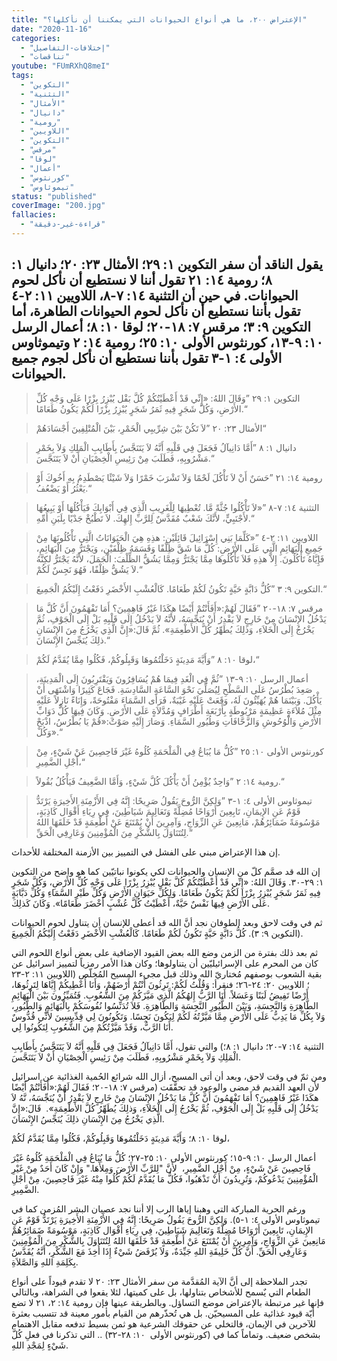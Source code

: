 ```yaml
---
title: "الإعتراض ٢٠٠، ما هي أنواع الحيوانات التي يمكننا أن نأكلها؟"
date: "2020-11-16"
categories:
  - "إختلافات-التفاصيل"
  - "تناقضات"
youtube: "FUmRXhQ8meI"
tags:
  - "التكوين"
  - "التثنية"
  - "الأمثال"
  - "دانيال"
  - "رومية"
  - "اللاويين"
  - "التكوين"
  - "مرقس"
  - "لوقا"
  - "أعمال"
  - "كورنثوس"
  - "تيموثاوس"
status: "published"
coverImage: "200.jpg"
fallacies:
  - "قراءة-غير-دقيقة"
---
```


## **يقول الناقد أن سفر التكوين ١: ٢٩؛ الأمثال ٢٣: ٢٠؛ دانيال ١: ٨؛ رومية ١٤: ٢١ تقول أننا لا نستطيع أن نأكل لحوم الحيوانات. في حين أن التثنية ١٤: ٧-٨، اللاويين ١١: ٢-٤ تقول بأننا نستطيع أن نأكل لحوم الحيوانات الطاهرة، أما التكوين ٩: ٣؛ مرقس ٧: ١٨-٢٠؛ لوقا ١٠: ٨؛ أعمال الرسل ١٠: ٩-١٣، كورنثوس الأولى ١٠: ٢٥؛ رومية ١٤: ٢ وتيموثاوس الأولى ٤: ١-٣ تقول بأننا نستطيع أن نأكل لجوم جميع الحيوانات.**

> التكوين ١: ٢٩ ”وَقَالَ اللهُ: «إِنِّي قَدْ أَعْطَيْتُكُمْ كُلَّ بَقْل يُبْزِرُ بِزْرًا عَلَى وَجْهِ كُلِّ الأَرْضِ، وَكُلَّ شَجَرٍ فِيهِ ثَمَرُ شَجَرٍ يُبْزِرُ بِزْرًا لَكُمْ يَكُونُ طَعَامًا.“

> الأمثال ٢٣: ٢٠ ”لاَ تَكُنْ بَيْنَ شِرِّيبِي الْخَمْرِ، بَيْنَ الْمُتْلِفِينَ أَجْسَادَهُمْ“

> دانيال ١: ٨ ”أَمَّا دَانِيآلُ فَجَعَلَ فِي قَلْبِهِ أَنَّهُ لاَ يَتَنَجَّسُ بِأَطَايِبِ الْمَلِكِ وَلاَ بِخَمْرِ مَشْرُوبِهِ، فَطَلَبَ مِنْ رَئِيسِ الْخِصْيَانِ أَنْ لاَ يَتَنَجَّسَ.“

> رومية ١٤: ٢١ ”حَسَنٌ أَنْ لاَ تَأْكُلَ لَحْمًا وَلاَ تَشْرَبَ خَمْرًا وَلاَ شَيْئًا يَصْطَدِمُ بِهِ أَخُوكَ أَوْ يَعْثُرُ أَوْ يَضْعُفُ.“

> التثنية ١٤: ٧-٨ ”«لاَ تَأْكُلُوا جُثَّةً مَّا. تُعْطِيهَا لِلْغَرِيبِ الَّذِي فِي أَبْوَابِكَ فَيَأْكُلُهَا أَوْ يَبِيعُهَا لأَجْنَبِيٍّ، لأَنَّكَ شَعْبٌ مُقَدَّسٌ لِلرَّبِّ إِلهِكَ. لاَ تَطْبُخْ جَدْيًا بِلَبَنِ أُمِّهِ.“

> اللاويين ١١: ٢-٤ ”«كَلِّمَا بَنِي إِسْرَائِيلَ قَائِلَيْنِ: هذِهِ هِيَ الْحَيَوَانَاتُ الَّتِي تَأْكُلُونَهَا مِنْ جَمِيعِ الْبَهَائِمِ الَّتِي عَلَى الأَرْضِ: كُلُّ مَا شَقَّ ظِلْفًا وَقَسَمَهُ ظِلْفَيْنِ، وَيَجْتَرُّ مِنَ الْبَهَائِمِ، فَإِيَّاهُ تَأْكُلُونَ. إِلاَّ هذِهِ فَلاَ تَأْكُلُوهَا مِمَّا يَجْتَرُّ وَمِمَّا يَشُقُّ الظِّلْفَ: الْجَمَلَ، لأَنَّهُ يَجْتَرُّ لكِنَّهُ لاَ يَشُقُّ ظِلْفًا، فَهُوَ نَجِسٌ لَكُمْ.“

> التكوين ٩: ٣ ”كُلُّ دَابَّةٍ حَيَّةٍ تَكُونُ لَكُمْ طَعَامًا. كَالْعُشْبِ الأَخْضَرِ دَفَعْتُ إِلَيْكُمُ الْجَمِيعَ.“

> مرقس ٧: ١٨-٢٠ ”فَقَالَ لَهُمْ:«أَفَأَنْتُمْ أَيْضًا هكَذَا غَيْرُ فَاهِمِينَ؟ أَمَا تَفْهَمُونَ أَنَّ كُلَّ مَا يَدْخُلُ الإِنْسَانَ مِنْ خَارِجٍ لاَ يَقْدِرُ أَنْ يُنَجِّسَهُ، لأَنَّهُ لاَ يَدْخُلُ إِلَى قَلْبِهِ بَلْ إِلَى الْجَوْفِ، ثُمَّ يَخْرُجُ إِلَى الْخَلاَءِ، وَذلِكَ يُطَهِّرُ كُلَّ الأَطْعِمَةِ». ثُمَّ قَالَ:«إِنَّ الَّذِي يَخْرُجُ مِنَ الإِنْسَانِ ذلِكَ يُنَجِّسُ الإِنْسَانَ.“

> لوقا ١٠: ٨ ”وَأَيَّةَ مَدِينَةٍ دَخَلْتُمُوهَا وَقَبِلُوكُمْ، فَكُلُوا مِمَّا يُقَدَّمُ لَكُمْ،“

> أعمال الرسل ١٠: ٩-١٣ ”ثُمَّ فِي الْغَدِ فِيمَا هُمْ يُسَافِرُونَ وَيَقْتَرِبُونَ إِلَى الْمَدِينَةِ، صَعِدَ بُطْرُسُ عَلَى السَّطْحِ لِيُصَلِّيَ نَحْوَ السَّاعَةِ السَّادِسَةِ. فَجَاعَ كَثِيرًا وَاشْتَهَى أَنْ يَأْكُلَ. وَبَيْنَمَا هُمْ يُهَيِّئُونَ لَهُ، وَقَعَتْ عَلَيْهِ غَيْبَةٌ، فَرَأَى السَّمَاءَ مَفْتُوحَةً، وَإِنَاءً نَازِلاً عَلَيْهِ مِثْلَ مُلاَءَةٍ عَظِيمَةٍ مَرْبُوطَةٍ بِأَرْبَعَةِ أَطْرَافٍ وَمُدَّلاَةٍ عَلَى الأَرْضِ. وَكَانَ فِيهَا كُلُّ دَوَابِّ الأَرْضِ وَالْوُحُوشِ وَالزَّحَّافَاتِ وَطُيُورِ السَّمَاءِ. وَصَارَ إِلَيْهِ صَوْتٌ:«قُمْ يَا بُطْرُسُ، اذْبَحْ وَكُلْ».“

> كورنثوس الأولى ١٠: ٢٥ ”كُلُّ مَا يُبَاعُ فِي الْمَلْحَمَةِ كُلُوهُ غَيْرَ فَاحِصِينَ عَنْ شَيْءٍ، مِنْ أَجْلِ الضَّمِيرِ،“

> رومية ١٤: ٢ ”وَاحِدٌ يُؤْمِنُ أَنْ يَأْكُلَ كُلَّ شَيْءٍ، وَأَمَّا الضَّعِيفُ فَيَأْكُلُ بُقُولاً.“

> تيموثاوس الأولى ٤: ١-٣ ”وَلكِنَّ الرُّوحَ يَقُولُ صَرِيحًا: إِنَّهُ فِي الأَزْمِنَةِ الأَخِيرَةِ يَرْتَدُّ قَوْمٌ عَنِ الإِيمَانِ، تَابِعِينَ أَرْوَاحًا مُضِلَّةً وَتَعَالِيمَ شَيَاطِينَ، فِي رِيَاءِ أَقْوَال كَاذِبَةٍ، مَوْسُومَةً ضَمَائِرُهُمْ، مَانِعِينَ عَنِ الزِّوَاجِ، وَآمِرِينَ أَنْ يُمْتَنَعَ عَنْ أَطْعِمَةٍ قَدْ خَلَقَهَا اللهُ لِتُتَنَاوَلَ بِالشُّكْرِ مِنَ الْمُؤْمِنِينَ وَعَارِفِي الْحَقِّ.“

إن هذا الإعتراض مبني على الفشل في التمييز بين الأزمنة المختلفة للأحداث.

إن الله قد صمَّم كلّ من الإنسان والحيوانات لكي يكونوا نباتيّين كما هو واضح من التكوين ١: ٢٩-٣٠. وَقَالَ اللهُ: «إِنِّي قَدْ أَعْطَيْتُكُمْ كُلَّ بَقْل يُبْزِرُ بِزْرًا عَلَى وَجْهِ كُلِّ الأَرْضِ، وَكُلَّ شَجَرٍ فِيهِ ثَمَرُ شَجَرٍ يُبْزِرُ بِزْرًا لَكُمْ يَكُونُ طَعَامًا. وَلِكُلِّ حَيَوَانِ الأَرْضِ وَكُلِّ طَيْرِ السَّمَاءِ وَكُلِّ دَبَّابَةٍ عَلَى الأَرْضِ فِيهَا نَفْسٌ حَيَّةٌ، أَعْطَيْتُ كُلَّ عُشْبٍ أَخْضَرَ طَعَامًا». وَكَانَ كَذلِكَ.

ثم في وقت لاحق وبعد الطوفان نجد أنَّ الله قد أعطى للإنسان أن يتناول لحوم الحيوانات (التكوين ٩: ٣). كُلُّ دَابَّةٍ حَيَّةٍ تَكُونُ لَكُمْ طَعَامًا. كَالْعُشْبِ الأَخْضَرِ دَفَعْتُ إِلَيْكُمُ الْجَمِيعَ.

ثم بعد ذلك بفترة من الزمن وضع الله بعض القيود الإضافية على بعض أنواع اللحوم التي كان من المحرم على الإسرائيليّين أن يتناولوها؛ وكان هذا الأمر رمزياً لتمييز اسرائيل عن بقية الشعوب بوصفهم مُختاريّ الله وذلك قبل مجيء المسيح المُخلّص (اللاويين ١١: ٢-٢٣ ؛ اللاويين ٢٠: ٢٤-٢٦؛ فنقرأ: وَقُلْتُ لَكُمْ: تَرِثُونَ أَنْتُمْ أَرْضَهُمْ، وَأَنَا أُعْطِيكُمْ إِيَّاهَا لِتَرِثُوهَا، أَرْضًا تَفِيضُ لَبَنًا وَعَسَلاً. أَنَا الرَّبُّ إِلهُكُمُ الَّذِي مَيَّزَكُمْ مِنَ الشُّعُوبِ. فَتُمَيِّزُونَ بَيْنَ الْبَهَائِمِ الطَّاهِرَةِ وَالنَّجِسَةِ، وَبَيْنَ الطُّيُورِ النَّجِسَةِ وَالطَّاهِرَةِ. فَلاَ تُدَنِّسُوا نُفُوسَكُمْ بِالْبَهَائِمِ وَالطُّيُورِ، وَلاَ بِكُلِّ مَا يَدِبُّ عَلَى الأَرْضِ مِمَّا مَيَّزْتُهُ لَكُمْ لِيَكُونَ نَجِسًا. وَتَكُونُونَ لِي قِدِّيسِينَ لأَنِّي قُدُّوسٌ أَنَا الرَّبُّ، وَقَدْ مَيَّزْتُكُمْ مِنَ الشُّعُوبِ لِتَكُونُوا لِي.

التثنية ١٤: ٧-٢٠؛ دانيال ١: ٨؛) والتي تقول، أَمَّا دَانِيآلُ فَجَعَلَ فِي قَلْبِهِ أَنَّهُ لاَ يَتَنَجَّسُ بِأَطَايِبِ الْمَلِكِ وَلاَ بِخَمْرِ مَشْرُوبِهِ، فَطَلَبَ مِنْ رَئِيسِ الْخِصْيَانِ أَنْ لاَ يَتَنَجَّسَ.

ومن ثمّ في وقت لاحق، وبعد أن أتى المسيح، أزال الله شرائع الحُمية الغذائية عن اسرائيل لأن العهد القديم قد مضى والوعود قد تحقَّقَت (مرقس ٧: ١٨-٢٠؛ فَقَالَ لَهُمْ:«أَفَأَنْتُمْ أَيْضًا هكَذَا غَيْرُ فَاهِمِينَ؟ أَمَا تَفْهَمُونَ أَنَّ كُلَّ مَا يَدْخُلُ الإِنْسَانَ مِنْ خَارِجٍ لاَ يَقْدِرُ أَنْ يُنَجِّسَهُ، نَّهُ لاَ يَدْخُلُ إِلَى قَلْبِهِ بَلْ إِلَى الْجَوْفِ، ثُمَّ يَخْرُجُ إِلَى الْخَلاَءِ، وَذلِكَ يُطَهِّرُ كُلَّ الأَطْعِمَةِ».  قَالَ:«إِنَّ الَّذِي يَخْرُجُ مِنَ الإِنْسَانِ ذلِكَ يُنَجِّسُ الإِنْسَانَ.

لوقا ١٠: ٨؛ وَأَيَّةَ مَدِينَةٍ دَخَلْتُمُوهَا وَقَبِلُوكُمْ، فَكُلُوا مِمَّا يُقَدَّمُ لَكُمْ،

أعمال الرسل ١٠: ٩-١٥؛ كورنثوس الأولى ١٠: ٢٥-٢٧؛ كُلُّ مَا يُبَاعُ فِي الْمَلْحَمَةِ كُلُوهُ غَيْرَ فَاحِصِينَ عَنْ شَيْءٍ، مِنْ أَجْلِ الضَّمِيرِ،  لأَنَّ "لِلرَّبِّ الأَرْضَ وَمِلأَهَا." وَإِنْ كَانَ أَحَدٌ مِنْ غَيْرِ الْمُؤْمِنِينَ يَدْعُوكُمْ، وَتُرِيدُونَ أَنْ تَذْهَبُوا، فَكُلُّ مَا يُقَدَّمُ لَكُمْ كُلُوا مِنْهُ غَيْرَ فَاحِصِينَ، مِنْ أَجْلِ الضَّمِيرِ.

ورغم الحرية المباركة التي وهبنا إياها الرب إلا أننا نجد عصيان البشر المُزمن كما في تيموثاوس الأولى ٤: ١-٥). وَلكِنَّ الرُّوحَ يَقُولُ صَرِيحًا: إِنَّهُ فِي الأَزْمِنَةِ الأَخِيرَةِ يَرْتَدُّ قَوْمٌ عَنِ الإِيمَانِ، تَابِعِينَ أَرْوَاحًا مُضِلَّةً وَتَعَالِيمَ شَيَاطِينَ، فِي رِيَاءِ أَقْوَال كَاذِبَةٍ، مَوْسُومَةً ضَمَائِرُهُمْ مَانِعِينَ عَنِ الزِّوَاجِ، وَآمِرِينَ أَنْ يُمْتَنَعَ عَنْ أَطْعِمَةٍ قَدْ خَلَقَهَا اللهُ لِتُتَنَاوَلَ بِالشُّكْرِ مِنَ الْمُؤْمِنِينَ وَعَارِفِي الْحَقِّ. أَنَّ كُلَّ خَلِيقَةِ اللهِ جَيِّدَةٌ، وَلاَ يُرْفَضُ شَيْءٌ إِذَا أُخِذَ مَعَ الشُّكْرِ، أَنَّهُ يُقَدَّسُ بِكَلِمَةِ اللهِ وَالصَّلاَةِ.

تجدر الملاحظة إلى أنَّ الآية المُقدَّمة من سفر الأمثال ٢٣: ٢٠ لا تقدم قيوداً على أنواع الطعام التي يٌسمح للأشخاص بتناولها، بل على كميتها، لئلا يقعوا في الشراهة، وبالتالي فإنها غير مرتبطة بالإعتراض موضع التساؤل. وبالطريقة عينها فإن رومية ١٤: ٢، ٢١ لا تضع أيّة قيود غذائية على المسيحيّن. بل هي تُحذّرهم من القيام بأمور معينة قد تتسبب بعثرة للآخرين في الإيمان، فالتخلي عن حقوقك الشرعية هو ثمن بسيط تدفعه مقابل الاهتمام بشخص ضعيف. وتماماً كما في (كورنثوس الأولى  ١٠: ٢٨-٣٢) .. التي تذكرنا في فعلِ كُلَّ شَيْءٍ لِمَجْدِ اللهِ.
